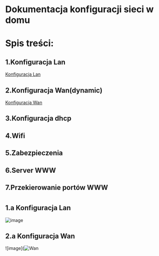 #  Dokumentacja konfiguracji sieci w domu 

# Spis treści:

## 1.Konfiguracja Lan 
  [Konfiguracja Lan ](#1a-konfiguracja-lan)
 
## 2.Konfiguracja Wan(dynamic)
  [Konfiguracja Wan](#2a-konfiguracja-wan)

## 3.Konfiguracja dhcp

## 4.Wifi

## 5.Zabezpieczenia
 
## 6.Server WWW

## 7.Przekierowanie portów WWW

#
## 1.a Konfiguracja Lan
 ![image](https://user-images.githubusercontent.com/98666161/193669963-129c2b4c-ffc1-4551-b430-efe77df84e9b.png)
 

## 2.a Konfiguracja Wan
 ![image](![Wan](https://user-images.githubusercontent.com/98666161/193673325-93bb9a2e-e6fe-4c1b-8e8e-504cd6a5cff4.png)
